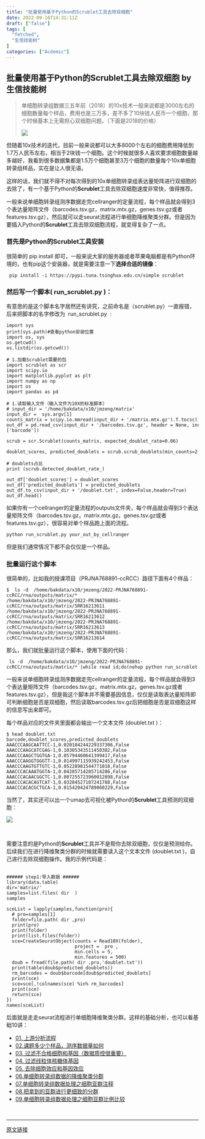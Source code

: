 ```yaml
---
title: "批量使用基于Python的Scrublet工具去除双细胞"
date: 2022-09-16T14:31:11Z
draft: ["false"]
tags: [
  "fetched",
  "生信技能树"
]
categories: ["Acdemic"]
---
```

批量使用基于Python的Scrublet工具去除双细胞 by 生信技能树
------
<div><section data-tool="mdnice编辑器" data-website="https://www.mdnice.com"><blockquote data-tool="mdnice编辑器"><p>单细胞转录组数据三五年前（2018）的10x技术一般来说都是3000左右的细胞数量每个样品，费用也是三万多，差不多了10块钱人民币一个细胞，那个时候基本上无需担心双细胞问题。（下面是2018的价格）</p><p><img data-galleryid="" data-ratio="0.5175202156334232" data-s="300,640" data-src="https://mmbiz.qpic.cn/mmbiz_jpg/cZNhZQ6j4wzyWbh9LGY7qfl2I0klSUhQQHF2bl6H0U7MXicP88Oqr9P51ZNfO3OMv0ulVKBWxIYQCrfF1ic2dpHA/640?wx_fmt=jpeg" data-type="png" data-w="742" src="https://mmbiz.qpic.cn/mmbiz_jpg/cZNhZQ6j4wzyWbh9LGY7qfl2I0klSUhQQHF2bl6H0U7MXicP88Oqr9P51ZNfO3OMv0ulVKBWxIYQCrfF1ic2dpHA/640?wx_fmt=jpeg"></p></blockquote><p data-tool="mdnice编辑器">但随着10x技术的迭代，目前一般来说都可以大多8000个左右的细胞费用降低到1.7万人民币左右，相当于2块钱一个细胞。这个时候就很多人喜欢要求细胞数量越多越好，我看到很多数据集都是1.5万个细胞甚至3万个细胞的数量每个10x单细胞转录组样品，实在是让人很无语。</p><p data-tool="mdnice编辑器">这样的话，我们就不得不对每次得到的10x单细胞转录组表达量矩阵进行双细胞的去除了，有一个基于Python的<strong>Scrublet</strong>工具去除双细胞速度非常快，值得推荐。</p><p data-tool="mdnice编辑器">一般来说单细胞转录组测序数据走完cellranger的定量流程，每个样品就会得到3个表达量矩阵文件（barcodes.tsv.gz，matrix.mtx.gz，genes.tsv.gz或者features.tsv.gz），然后就可以走seurat流程进行单细胞降维聚类分群。但是因为要插入Python的<strong>Scrublet</strong>工具去除双细胞流程，就变得复杂了一点。</p><h3 data-tool="mdnice编辑器"><span></span>首先是Python的<strong>Scrublet</strong>工具安装<span></span></h3><p data-tool="mdnice编辑器">很简单的 pip install 即可，一般来说大家的服务器或者苹果电脑都是有Python环境的，也有pip这个安装器，就是需要注意一下<strong>选择合适的镜像</strong>：</p><pre data-tool="mdnice编辑器"><span></span><code> pip install -i https://pypi.tuna.tsinghua.edu.cn/simple scrublet <br></code></pre><h3 data-tool="mdnice编辑器"><span></span>然后写一个脚本( run_scrublet.py )：<span></span></h3><p data-tool="mdnice编辑器">有意思的是这个脚本名字居然还有讲究，之前命名是（scrublet.py）一直报错，后来把脚本的名字修改为  run_scrublet.py  :</p><pre data-tool="mdnice编辑器"><span></span><code><span>import</span> sys<br>print(sys.path)<span>#查看python安装位置</span><br><span>import</span> os, sys<br>os.getcwd()<br>os.listdir(os.getcwd()) <br> <br><span># 1.加载Scrublet需要的包</span><br><span>import</span> scrublet <span>as</span> scr<br><span>import</span> scipy.io<br><span>import</span> matplotlib.pyplot <span>as</span> plt<br><span>import</span> numpy <span>as</span> np<br><span>import</span> os<br><span>import</span> pandas <span>as</span> pd<br> <br><span># 1.读取输入文件（输入文件为10X的标准脚本）</span><br><span># input_dir = '/home/bakdata/x10/jmzeng/matrix'</span><br>input_dir =  sys.argv[<span>1</span>]<br>counts_matrix = scipy.io.mmread(input_dir + <span>'/matrix.mtx.gz'</span>).T.tocsc() <br>out_df = pd.read_csv(input_dir + <span>'/barcodes.tsv.gz'</span>, header = <span>None</span>, index_col=<span>None</span>, names=[<span>'barcode'</span>])<br> <br>scrub = scr.Scrublet(counts_matrix, expected_doublet_rate=<span>0.06</span>)<br><br>doublet_scores, predicted_doublets = scrub.scrub_doublets(min_counts=<span>2</span>, min_cells=<span>3</span>, min_gene_variability_pctl=<span>85</span>, n_prin_comps=<span>30</span>)<br> <br><span># doublets占比</span><br><span>print</span> (scrub.detected_doublet_rate_)<br><br>out_df[<span>'doublet_scores'</span>] = doublet_scores<br>out_df[<span>'predicted_doublets'</span>] = predicted_doublets<br>out_df.to_csv(input_dir + <span>'/doublet.txt'</span>, index=<span>False</span>,header=<span>True</span>)<br>out_df.head()<br></code></pre><p data-tool="mdnice编辑器">如果你有一个cellranger的定量流程的outputs文件夹，每个样品就会得到3个表达量矩阵文件（barcodes.tsv.gz，matrix.mtx.gz，genes.tsv.gz或者features.tsv.gz），很容易对单个样品跑上面的流程。</p><pre data-tool="mdnice编辑器"><span></span><code>python run_scrublet.py your_out_by_cellranger<br></code></pre><p data-tool="mdnice编辑器">但是我们通常情况下都不会仅仅是一个样品。</p><h3 data-tool="mdnice编辑器"><span></span>批量运行这个脚本<span></span></h3><p data-tool="mdnice编辑器">很简单的，比如我的授课项目（PRJNA768891-ccRCC）路径下面有4个样品：</p><pre data-tool="mdnice编辑器"><span></span><code>$  ls -d  /home/bakdata/x10/jmzeng/2022-PRJNA768891-ccRCC/rna/outputs/matrix/*<br>/home/bakdata/x10/jmzeng/2022-PRJNA768891-ccRCC/rna/outputs/matrix/SRR16213611<br>/home/bakdata/x10/jmzeng/2022-PRJNA768891-ccRCC/rna/outputs/matrix/SRR16213612<br>/home/bakdata/x10/jmzeng/2022-PRJNA768891-ccRCC/rna/outputs/matrix/SRR16213613<br>/home/bakdata/x10/jmzeng/2022-PRJNA768891-ccRCC/rna/outputs/matrix/SRR16213614<br></code></pre><p data-tool="mdnice编辑器">那么，我们就批量运行这个脚本，使用下面的代码：</p><pre data-tool="mdnice编辑器"><span></span><code> ls -d  /home/bakdata/x10/jmzeng/2022-PRJNA768891-ccRCC/rna/outputs/matrix/* |<span>while</span> <span>read</span> id;<span>do</span>(nohup python run_scrublet.py <span>$id</span> &amp; );<span>done</span><br></code></pre><p data-tool="mdnice编辑器">一般来说单细胞转录组测序数据走完cellranger的定量流程，每个样品就会得到3个表达量矩阵文件（barcodes.tsv.gz，matrix.mtx.gz，genes.tsv.gz或者features.tsv.gz），但是我这个脚本并不需要基因信息，仅仅是读取表达量矩阵即可判断细胞是否是双细胞，然后读取barcodes.tsv.gz后把细胞是否是双细胞这样的信息写出来即可。</p><p data-tool="mdnice编辑器">每个样品对应的文件夹里面都会输出一个文本文件 (doublet.txt )：</p><pre data-tool="mdnice编辑器"><span></span><code>$ head doublet.txt <br>barcode,doublet_scores,predicted_doublets<br>AAACCCAAGCAATTCC-1,0.020104244229337306,False<br>AAACCCAAGCATCGAG-1,0.10305343511450382,False<br>AAACCCAAGCTGGTGA-1,0.05794460641399417,False<br>AAACCCAAGGTGGGTT-1,0.014997115939242453,False<br>AAACCCAAGTGTTGTC-1,0.05228981544771018,False<br>AAACCCACAAATGGTA-1,0.04285714285714286,False<br>AAACCCACAACGGCTC-1,0.007255723960012898,False<br>AAACCCACACAGTCAT-1,0.03284527107241788,False<br>AAACCCACACGCTGCA-1,0.015420424789060229,False<br></code></pre><p data-tool="mdnice编辑器">当然了，其实还可以出一个umap去可视化被Python的<strong>Scrublet</strong>工具预测的双细胞：</p><p><img data-ratio="0.48828125" data-s="300,640" data-src="https://mmbiz.qpic.cn/mmbiz_png/cZNhZQ6j4wzyWbh9LGY7qfl2I0klSUhQeyoXiaADQE5UmfyUF6iaC7RgyyjoiazUffTgvgtqVic26h0Gbfhrfjgliaw/640?wx_fmt=png" data-type="png" data-w="1280" src="https://mmbiz.qpic.cn/mmbiz_png/cZNhZQ6j4wzyWbh9LGY7qfl2I0klSUhQeyoXiaADQE5UmfyUF6iaC7RgyyjoiazUffTgvgtqVic26h0Gbfhrfjgliaw/640?wx_fmt=png"></p><figure data-tool="mdnice编辑器"><figcaption> </figcaption></figure><p data-tool="mdnice编辑器">需要注意的是Python的<strong>Scrublet</strong>工具并不是帮你去除双细胞，仅仅是预测给你。后续我们在进行降维聚类分群的时候就需要读入这个文本文件 (doublet.txt )，自己进行去除双细胞操作。我的示例代码是：</p><pre data-tool="mdnice编辑器"><span></span><code> <br><span>###### step1:导入数据 ######    </span><br><span>library</span>(data.table)<br>dir=<span>'matrix/'</span> <br>samples=list.files( dir  )<br>samples <br><br>sceList = lapply(samples,<span>function</span>(pro){ <br>  <span># pro=samples[1]</span><br>  folder=file.path( dir ,pro) <br>  print(pro)<br>  print(folder)<br>  print(list.files(folder))<br>  sce=CreateSeuratObject(counts = Read10X(folder),<br>                         project =  pro ,<br>                         min.cells = <span>5</span>,<br>                         min.features = <span>500</span>)<br>  doub = fread(file.path( dir ,pro,<span>'doublet.txt'</span>))<br>  print(table(doub$predicted_doublets))<br>  rm_barcodes = doub$barcode[doub$predicted_doublets]<br>  print(sce)<br>  sce=sce[,!colnames(sce) %<span>in</span>% rm_barcodes]<br>  print(sce)<br>  <span>return</span>(sce)<br>})<br>names(sceList)   <br></code></pre><p data-tool="mdnice编辑器">后面就是走走seurat流程进行单细胞降维聚类分群。这样的基础分析，也可以看基础10讲：</p><ul data-tool="mdnice编辑器"><li><section><a href="https://mp.weixin.qq.com/s?__biz=MzI1Njk4ODE0MQ==&amp;mid=2247486076&amp;idx=1&amp;sn=52bb851d7dc23461233a2cf458736151&amp;scene=21#wechat_redirect" data-linktype="2">01. 上游分析流程</a></section></li><li><section><a href="https://mp.weixin.qq.com/s?__biz=MzI1Njk4ODE0MQ==&amp;mid=2247486082&amp;idx=1&amp;sn=03cadceffb2c14ba95d97fe5caf38d94&amp;scene=21#wechat_redirect" data-linktype="2">02.课题多少个样品，测序数据量如何</a></section></li><li><section><a href="https://mp.weixin.qq.com/s?__biz=MzI1Njk4ODE0MQ==&amp;mid=2247486088&amp;idx=1&amp;sn=3a115338ee4937d20caab78627237553&amp;scene=21#wechat_redirect" data-linktype="2">03. 过滤不合格细胞和基因（数据质控很重要）</a></section></li><li><section><a href="https://mp.weixin.qq.com/s?__biz=MzI1Njk4ODE0MQ==&amp;mid=2247486096&amp;idx=1&amp;sn=1a99c4c5800b7e0287db3e8ef369fab8&amp;scene=21#wechat_redirect" data-linktype="2">04. 过滤线粒体核糖体基因</a></section></li><li><section><a href="https://mp.weixin.qq.com/s?__biz=MzI1Njk4ODE0MQ==&amp;mid=2247486098&amp;idx=1&amp;sn=bf9a71df848d74fe665ce7d5e283d5ff&amp;scene=21#wechat_redirect" data-linktype="2">05. 去除细胞效应和基因效应</a></section></li><li><section><a href="https://mp.weixin.qq.com/s?__biz=MzI1Njk4ODE0MQ==&amp;mid=2247486260&amp;idx=1&amp;sn=c6abf658de73594d1d77d8e1ffa7d153&amp;scene=21#wechat_redirect" data-linktype="2">06.单细胞转录组数据的降维聚类分群</a></section></li><li><section><a href="https://mp.weixin.qq.com/s?__biz=MzI1Njk4ODE0MQ==&amp;mid=2247486271&amp;idx=1&amp;sn=638b434b6deee63206af1c0eeda175ab&amp;scene=21#wechat_redirect" data-linktype="2">07.单细胞转录组数据处理之细胞亚群注释</a></section></li><li><section><a href="https://mp.weixin.qq.com/s?__biz=MzI1Njk4ODE0MQ==&amp;mid=2247486278&amp;idx=1&amp;sn=91250ef733833ff00371818b215dc124&amp;scene=21#wechat_redirect" data-linktype="2">08.把拿到的亚群进行更细致的分群</a></section></li><li><section><a href="https://mp.weixin.qq.com/s?__biz=MzI1Njk4ODE0MQ==&amp;mid=2247486287&amp;idx=1&amp;sn=49627c638ff9c04418282c53518aa7c7&amp;scene=21#wechat_redirect" data-linktype="2">09.单细胞转录组数据处理之细胞亚群比例比较</a></section></li></ul></section><p><br></p></div>  
<hr>
<a href="https://mp.weixin.qq.com/s/i6_x1yeMbXawfKm36ewnKQ",target="_blank" rel="noopener noreferrer">原文链接</a>
